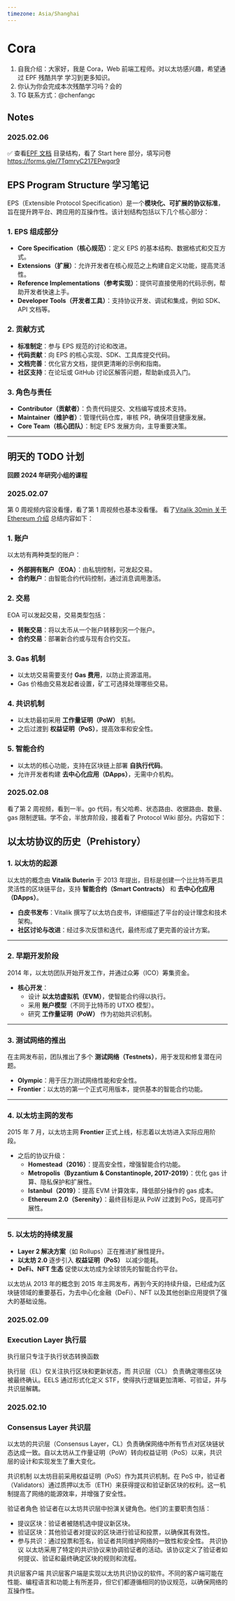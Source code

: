 ```yaml
---
timezone: Asia/Shanghai
---
```


# Cora

1. 自我介绍：大家好，我是 Cora，Web 前端工程师。对以太坊感兴趣，希望通过 EPF 残酷共学 学习到更多知识。
2. 你认为你会完成本次残酷学习吗？会的
3. TG 联系方式：@chenfangc

## Notes

<!-- Content_START -->

### 2025.02.06

✅ 查看[EPF 文档](https://epf.wiki/#/) 目录结构，看了 Start here 部分，填写问卷 https://forms.gle/7TqmryC217EPwgqr9

## **EPS Program Structure 学习笔记**

EPS（Extensible Protocol Specification）是一个**模块化、可扩展的协议标准**，旨在提升跨平台、跨应用的互操作性。该计划结构包括以下几个核心部分：

### **1. EPS 组成部分**

- **Core Specification（核心规范）**：定义 EPS 的基本结构、数据格式和交互方式。
- **Extensions（扩展）**：允许开发者在核心规范之上构建自定义功能，提高灵活性。
- **Reference Implementations（参考实现）**：提供可直接使用的代码示例，帮助开发者快速上手。
- **Developer Tools（开发者工具）**：支持协议开发、调试和集成，例如 SDK、API 文档等。

### **2. 贡献方式**

- **标准制定**：参与 EPS 规范的讨论和改进。
- **代码贡献**：向 EPS 的核心实现、SDK、工具库提交代码。
- **文档完善**：优化官方文档，提供更清晰的示例和指南。
- **社区支持**：在论坛或 GitHub 讨论区解答问题，帮助新成员入门。

### **3. 角色与责任**

- **Contributor（贡献者）**：负责代码提交、文档编写或技术支持。
- **Maintainer（维护者）**：管理代码仓库，审核 PR，确保项目健康发展。
- **Core Team（核心团队）**：制定 EPS 发展方向，主导重要决策。

---

## **明天的 TODO 计划**

**回顾 2024 年研究小组的课程**

### 2025.02.07

第 0 周视频内容没看懂，看了第 1 周视频也基本没看懂。
看了[Vitalik 30min 关于 Ethereum 介绍](https://www.youtube.com/watch?v=UihMqcj-cqc&ab_channel=EthereumFoundation)
总结内容如下：

### 1. 账户

以太坊有两种类型的账户：

- **外部拥有账户（EOA）**：由私钥控制，可发起交易。
- **合约账户**：由智能合约代码控制，通过消息调用激活。

### 2. 交易

EOA 可以发起交易，交易类型包括：

- **转账交易**：将以太币从一个账户转移到另一个账户。
- **合约交易**：部署新合约或与现有合约交互。

### 3. Gas 机制

- 以太坊交易需要支付 **Gas 费用**，以防止资源滥用。
- Gas 价格由交易发起者设置，矿工可选择处理哪些交易。

### 4. 共识机制

- 以太坊最初采用 **工作量证明（PoW）** 机制。
- 之后过渡到 **权益证明（PoS）**，提高效率和安全性。

### 5. 智能合约

- 以太坊的核心功能，支持在区块链上部署 **自执行代码**。
- 允许开发者构建 **去中心化应用（DApps）**，无需中介机构。

### 2025.02.08

看了第 2 周视频，看到一半。go 代码，有父哈希、状态路由、收据路由、数量、gas 限制逻辑。学不会，半放弃阶段，接着看了 Protocol Wiki 部分。内容如下：

## 以太坊协议的历史（Prehistory）

### 1. 以太坊的起源

以太坊的概念由 **Vitalik Buterin** 于 2013 年提出，目标是创建一个比比特币更具灵活性的区块链平台，支持 **智能合约（Smart Contracts）** 和 **去中心化应用（DApps）**。

- **白皮书发布**：Vitalik 撰写了以太坊白皮书，详细描述了平台的设计理念和技术架构。
- **社区讨论与改进**：经过多次反馈和迭代，最终形成了更完善的设计方案。

---

### 2. 早期开发阶段

2014 年，以太坊团队开始开发工作，并通过众筹（ICO）筹集资金。

- **核心开发**：
  - 设计 **以太坊虚拟机（EVM）**，使智能合约得以执行。
  - 采用 **账户模型**（不同于比特币的 UTXO 模型）。
  - 研究 **工作量证明（PoW）** 作为初始共识机制。

---

### 3. 测试网络的推出

在主网发布前，团队推出了多个 **测试网络（Testnets）**，用于发现和修复潜在问题。

- **Olympic**：用于压力测试网络性能和安全性。
- **Frontier**：以太坊的第一个正式可用版本，提供基本的智能合约功能。

---

### 4. 以太坊主网的发布

2015 年 7 月，以太坊主网 **Frontier** 正式上线，标志着以太坊进入实际应用阶段。

- 之后的协议升级：
  - **Homestead（2016）**：提高安全性，增强智能合约功能。
  - **Metropolis（Byzantium & Constantinople, 2017-2019）**：优化 gas 计算、隐私保护和扩展性。
  - **Istanbul（2019）**：提高 EVM 计算效率，降低部分操作的 gas 成本。
  - **Ethereum 2.0（Serenity）**：最终目标是从 PoW 过渡到 PoS，提高可扩展性。

---

### 5. 以太坊的持续发展

- **Layer 2 解决方案**（如 Rollups）正在推进扩展性提升。
- **以太坊 2.0** 逐步引入 **权益证明（PoS）** 以减少能耗。
- **DeFi、NFT 生态** 促使以太坊成为全球领先的智能合约平台。

以太坊从 2013 年的概念到 2015 年主网发布，再到今天的持续升级，已经成为区块链领域的重要基石，为去中心化金融（DeFi）、NFT 以及其他创新应用提供了强大的基础设施。

### 2025.02.09

### Execution Layer 执行层

执行层只专注于执行状态转换函数

执行层（EL）仅关注执行区块和更新状态，而 共识层（CL） 负责确定哪些区块被最终确认。EELS 通过形式化定义 STF，使得执行逻辑更加清晰、可验证，并与共识层解耦。

### 2025.02.10

### Consensus Layer 共识层

以太坊的共识层（Consensus Layer，CL）负责确保网络中所有节点对区块链状态达成一致。自以太坊从工作量证明（PoW）转向权益证明（PoS）以来，共识层的设计和实现发生了重大变化。

共识机制
以太坊目前采用权益证明（PoS）作为其共识机制。在 PoS 中，验证者（Validators）通过质押以太币（ETH）来获得提议和验证新区块的权利。这一机制提高了网络的能源效率，并增强了安全性。

验证者角色
验证者在以太坊共识层中扮演关键角色。他们的主要职责包括：

- 提议区块：验证者被随机选中提议新区块。
- 验证区块：其他验证者对提议的区块进行验证和投票，以确保其有效性。
- 参与共识：通过投票和签名，验证者共同维护网络的一致性和安全性。
  共识协议
  以太坊采用了特定的共识协议来协调验证者的活动。该协议定义了验证者如何提议、验证和最终确定区块的规则和流程。

共识层客户端
共识层客户端是实现以太坊共识协议的软件。不同的客户端可能在性能、编程语言和功能上有所差异，但它们都遵循相同的协议规范，以确保网络的互操作性。

<!-- Content_END -->
